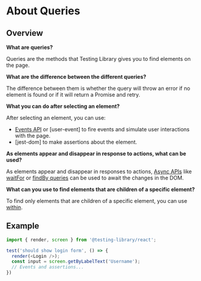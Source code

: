 # About Queries

## Overview

**What are queries?**

Queries are the methods that Testing Library gives you to find elements on the page.

**What are the difference between the different queries?**

The difference between them is whether the query will throw an error if no element is found or if it will return a Promise and retry.

**What you can do after selecting an element?**

After selecting an element, you can use:
* [Events API]() or [user-event] to fire events and simulate user interactions with the page.
* [jest-dom] to make assertions about the element.

**As elements appear and disappear in response to actions, what can be used?**

As elements appear and disappear in responses to actions, [Async APIs]() like [waitFor]() or [findBy queries]() can be used to await the changes in the DOM.

**What can you use to find elements that are children of a specific element?**

To find only elements that are children of a specific element, you can use [within]().

## Example

```js
import { render, screen } from '@testing-library/react';

test('should show login form', () => {
  render(<Login />);
  const input = screen.getByLabelText('Username');
  // Events and assertions...
})
```